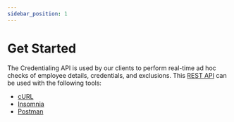 ```yaml
---
sidebar_position: 1
---
```


# Get Started

The Credentialing API is used by our clients to perform real-time ad hoc checks of employee details, credentials, and exclusions. This [REST API](https://restfulapi.net/) can be used with the following tools:

- [cURL](https://curl.se/)
- [Insomnia](https://insomnia.rest/)
- [Postman](https://www.postman.com/)


